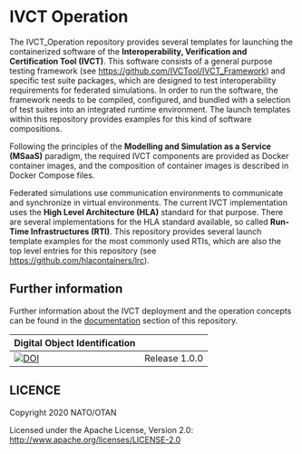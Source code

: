 # IVCT Operation

The IVCT_Operation repository provides several templates for launching the containerized software of the **Interoperability, Verification and Certification Tool (IVCT)**. This software consists of a general purpose testing framework (see https://github.com/IVCTool/IVCT_Framework) and specific test suite packages, which are designed to test interoperability requirements for federated simulations. In order to run the software, the framework needs to be compiled, configured, and bundled with a selection of test suites into an integrated runtime environment. The launch templates within this repository provides examples for this kind of software compositions.

Following the principles of the **Modelling and Simulation as a Service (MSaaS)** paradigm, the required IVCT components are provided as Docker container images, and the composition of container images is described in Docker Compose files. 

Federated simulations use communication environments to communicate and synchronize in virtual environments. The current IVCT implementation uses the **High Level Architecture (HLA)** standard for that purpose. There are several implementations for the HLA standard available, so called **Run-Time Infrastructures (RTI)**. This repository provides several launch template examples for the most commonly used RTIs, which are also the top level entries for this repository (see  https://github.com/hlacontainers/lrc).

## Further information

Further information about the IVCT deployment and the operation concepts can be found in the [documentation](docs/src/home.adoc) section of this repository.

| Digital Object Identification |            |
| ----------------------------- | ---------- |
| [![DOI](https://zenodo.org/badge/133946276.svg)](https://zenodo.org/badge/latestdoi/133946276) |  Release 1.0.0 |


## LICENCE

Copyright 2020 NATO/OTAN

Licensed under the Apache License, Version 2.0: http://www.apache.org/licenses/LICENSE-2.0
